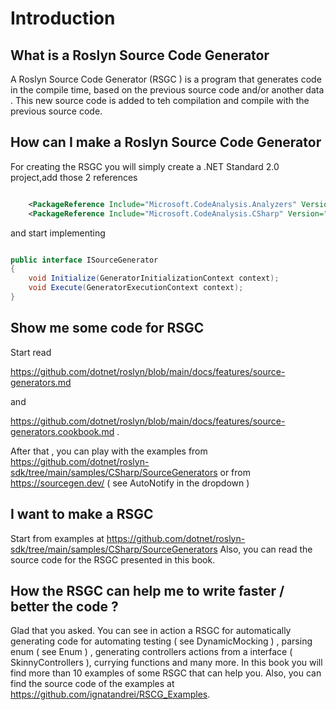 # Introduction

## What is a Roslyn Source Code Generator

A Roslyn Source Code Generator (RSGC ) is a program that generates code in the compile time, based on the previous source code and/or another data . This new source code is added to teh compilation and compile with the previous source code.

## How can I make a Roslyn Source Code Generator

For creating the RSGC you will simply create a .NET Standard 2.0 project,add those 2 references

``` xml

    <PackageReference Include="Microsoft.CodeAnalysis.Analyzers" Version="3.3.1" PrivateAssets="all" />
    <PackageReference Include="Microsoft.CodeAnalysis.CSharp" Version="3.8.0" />

``` 


and start implementing 

``` csharp

public interface ISourceGenerator
{
    void Initialize(GeneratorInitializationContext context);
    void Execute(GeneratorExecutionContext context);
}

```

## Show me some code for RSGC

Start read

 https://github.com/dotnet/roslyn/blob/main/docs/features/source-generators.md
 
and

https://github.com/dotnet/roslyn/blob/main/docs/features/source-generators.cookbook.md .

After that , you can play with the examples from https://github.com/dotnet/roslyn-sdk/tree/main/samples/CSharp/SourceGenerators or from https://sourcegen.dev/ ( see AutoNotify in the dropdown )

## I want to make a RSGC

Start from examples at https://github.com/dotnet/roslyn-sdk/tree/main/samples/CSharp/SourceGenerators
Also, you can read the source code for the RSGC presented in this book.

## How the RSGC can help me to write faster / better the code  ?

Glad that you asked. You can see in action a RSGC for automatically generating code for automating testing ( see DynamicMocking ) , parsing enum ( see Enum ) , generating controllers actions from a interface ( SkinnyControllers ), currying functions and many more. In this book you will find more than 10 examples of some RSGC that can help you. Also, you can find the source code of the examples at  https://github.com/ignatandrei/RSCG_Examples.

